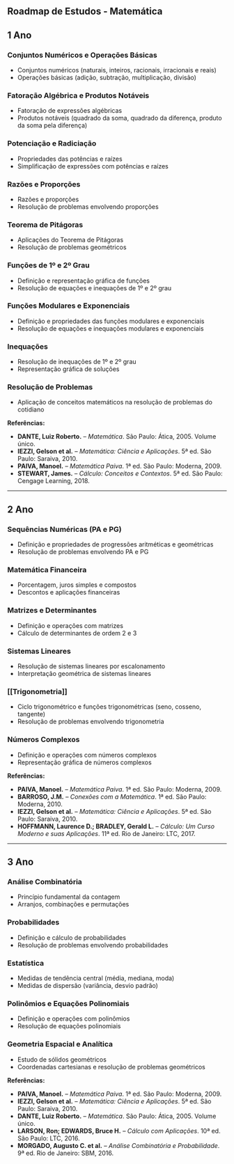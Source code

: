 ## Roadmap de Estudos - Matemática

## 1 Ano

### Conjuntos Numéricos e Operações Básicas
- Conjuntos numéricos (naturais, inteiros, racionais, irracionais e reais)
- Operações básicas (adição, subtração, multiplicação, divisão)

### Fatoração Algébrica e Produtos Notáveis
- Fatoração de expressões algébricas
- Produtos notáveis (quadrado da soma, quadrado da diferença, produto da soma pela diferença)

### Potenciação e Radiciação
- Propriedades das potências e raízes
- Simplificação de expressões com potências e raízes

### Razões e Proporções
- Razões e proporções
- Resolução de problemas envolvendo proporções

### Teorema de Pitágoras
- Aplicações do Teorema de Pitágoras
- Resolução de problemas geométricos

### Funções de 1º e 2º Grau
- Definição e representação gráfica de funções
- Resolução de equações e inequações de 1º e 2º grau

### Funções Modulares e Exponenciais
- Definição e propriedades das funções modulares e exponenciais
- Resolução de equações e inequações modulares e exponenciais

### Inequações
- Resolução de inequações de 1º e 2º grau
- Representação gráfica de soluções

### Resolução de Problemas
- Aplicação de conceitos matemáticos na resolução de problemas do cotidiano

**Referências:**
- **DANTE, Luiz Roberto.** – _Matemática_. São Paulo: Ática, 2005. Volume único.
- **IEZZI, Gelson et al.** – _Matemática: Ciência e Aplicações_. 5ª ed. São Paulo: Saraiva, 2010.
- **PAIVA, Manoel.** – _Matemática Paiva_. 1ª ed. São Paulo: Moderna, 2009.
- **STEWART, James.** – _Cálculo: Conceitos e Contextos_. 5ª ed. São Paulo: Cengage Learning, 2018.

---

## 2 Ano

### Sequências Numéricas (PA e PG)
- Definição e propriedades de progressões aritméticas e geométricas
- Resolução de problemas envolvendo PA e PG

### Matemática Financeira
- Porcentagem, juros simples e compostos
- Descontos e aplicações financeiras

### Matrizes e Determinantes
- Definição e operações com matrizes
- Cálculo de determinantes de ordem 2 e 3

### Sistemas Lineares
- Resolução de sistemas lineares por escalonamento
- Interpretação geométrica de sistemas lineares

### [[Trigonometria]]
- Ciclo trigonométrico e funções trigonométricas (seno, cosseno, tangente)
- Resolução de problemas envolvendo trigonometria

### Números Complexos
- Definição e operações com números complexos
- Representação gráfica de números complexos

**Referências:**
- **PAIVA, Manoel.** – _Matemática Paiva_. 1ª ed. São Paulo: Moderna, 2009.
- **BARROSO, J.M.** – _Conexões com a Matemática_. 1ª ed. São Paulo: Moderna, 2010.
- **IEZZI, Gelson et al.** – _Matemática: Ciência e Aplicações_. 5ª ed. São Paulo: Saraiva, 2010.
- **HOFFMANN, Laurence D.; BRADLEY, Gerald L.** – _Cálculo: Um Curso Moderno e suas Aplicações_. 11ª ed. Rio de Janeiro: LTC, 2017.

---

## 3 Ano

### Análise Combinatória
- Princípio fundamental da contagem
- Arranjos, combinações e permutações

### Probabilidades
- Definição e cálculo de probabilidades
- Resolução de problemas envolvendo probabilidades

### Estatística
- Medidas de tendência central (média, mediana, moda)
- Medidas de dispersão (variância, desvio padrão)

### Polinômios e Equações Polinomiais
- Definição e operações com polinômios
- Resolução de equações polinomiais

### Geometria Espacial e Analítica
- Estudo de sólidos geométricos
- Coordenadas cartesianas e resolução de problemas geométricos

**Referências:**
- **PAIVA, Manoel.** – _Matemática Paiva_. 1ª ed. São Paulo: Moderna, 2009.
- **IEZZI, Gelson et al.** – _Matemática: Ciência e Aplicações_. 5ª ed. São Paulo: Saraiva, 2010.
- **DANTE, Luiz Roberto.** – _Matemática_. São Paulo: Ática, 2005. Volume único.
- **LARSON, Ron; EDWARDS, Bruce H.** – _Cálculo com Aplicações_. 10ª ed. São Paulo: LTC, 2016.
- **MORGADO, Augusto C. et al.** – _Análise Combinatória e Probabilidade_. 9ª ed. Rio de Janeiro: SBM, 2016.